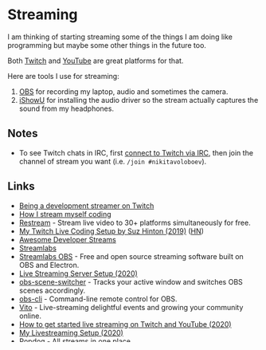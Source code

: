 # Streaming

I am thinking of starting streaming some of the things I am doing like programming but maybe some other things in the future too.

Both [Twitch](https://go.twitch.tv) and [YouTube](https://www.youtube.com/) are great platforms for that.

Here are tools I use for streaming:

1. [OBS](https://obsproject.com) for recording my laptop, audio and sometimes the camera.
2. [iShowU](https://shinywhitebox.com/ishowu) for installing the audio driver so the stream actually captures the sound from my headphones.

## Notes

- To see Twitch chats in IRC, first [connect to Twitch via IRC](https://help.twitch.tv/customer/portal/articles/1302780-twitch-irc), then join the channel of stream you want (i.e. `/join #nikitavoloboev`).

## Links

- [Being a development streamer on Twitch](https://bot.land/blog/2016/10/being-a-development-streamer-on-twitch/)
- [How I stream myself coding](http://bitemyapp.com/posts/2018-03-14-how-i-stream-coding.html)
- [Restream](https://restream.io/) - Stream live video to 30+ platforms simultaneously for free.
- [My Twitch Live Coding Setup by Suz Hinton (2019)](https://medium.com/@suzhinton/my-twitch-live-coding-setup-b2516672fb21) ([HN](https://news.ycombinator.com/item?id=19241570))
- [Awesome Developer Streams](https://github.com/bnb/awesome-developer-streams)
- [Streamlabs](https://streamlabs.com/)
- [Streamlabs OBS](https://github.com/stream-labs/streamlabs-obs) - Free and open source streaming software built on OBS and Electron.
- [Live Streaming Server Setup (2020)](https://christine.website/blog/rtmp-server-setup-2020-01-11)
- [obs-scene-switcher](https://github.com/muesli/obs-scene-switcher) - Tracks your active window and switches OBS scenes accordingly.
- [obs-cli](https://github.com/muesli/obs-cli) - Command-line remote control for OBS.
- [Vito](https://vito.community/) - Live-streaming delightful events and growing your community online.
- [How to get started live streaming on Twitch and YouTube (2020)](https://mattstauffer.com/blog/how-to-get-started-live-streaming-on-twitch-and-youtube/)
- [My Livestreaming Setup (2020)](https://theworst.dev/my-livestreaming-setup/)
- [Popdog](https://popdog.com/) - All streams in one place.
- [Twitch Roulette](https://twitchroulette.net/) - Find and chat with streamers who are streaming alone. ([HN](https://news.ycombinator.com/item?id=23114103))
- [Codio](https://github.com/wix-incubator/codio) - Media format for recording the process of programming.
- [OBS (macOS) Virtual Camera](https://github.com/johnboiles/obs-mac-virtualcam) - Creates a virtual webcam device from the output of OBS. Especially useful for streaming smooth, composited video into apps. ([HN](https://news.ycombinator.com/item?id=23404485))
- [Stream Like a CEO (2020)](https://ma.tt/2020/05/ceo-video-streaming/)
- [Simple Streaming Server](https://github.com/videoDAC/simple-streaming-server) - Instructions for building and operating your own platform for livestreaming.
- [Twitch Studio](https://www.twitch.tv/broadcast/studio) - Takes the guesswork out of setting up and managing your stream.
- [OBS-web](https://github.com/Niek/obs-web) - Control OBS from the browser. ([HN](https://news.ycombinator.com/item?id=23573474))
- [How to Livestream Code and Design on Twitch](https://www.christopherbiscardi.com/how-to-livestream-code-and-design-on-twitch)
- [My streaming setup (2020)](https://beesbuzz.biz/articles/5442-My-streaming-setup)
- [Tips for setting up remote lessons — 3Blue1Brown (2020)](https://www.3blue1brown.com/blog/livestream-setup)
- [How to Run a Live Coding Stream on Twitch using OBS (2020)](https://jordanlewis.org/posts/twitch-live-coding/) ([HN](https://news.ycombinator.com/item?id=23834153)) ([Lobsters](https://lobste.rs/s/rwuhtj/how_run_live_coding_stream_on_twitch_using))
- [Automating Promotion for Livestreams](https://theworst.dev/automating-stream-promotion/)
- [How to Use OBS Studio to Record or Stream Live Presentations (2020)](https://eheidi.dev/_to/20200510_how-to-use-obs-studio-to-record-or-stream-live-presentations-474j)
- [StreamLogger (2020)](https://duan.ca/2020/06/13/stream-logger/)
- [Owncast](https://github.com/owncast/owncast) - Take control over your live stream video by running it yourself. Streaming + chat out of the box. ([Docs](https://owncast.online/))
